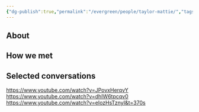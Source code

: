 ```yaml
---
{"dg-publish":true,"permalink":"/evergreen/people/taylor-mattie/","tags":["people","goe_eco"]}
---
```


## About


## How we met


## Selected conversations

https://www.youtube.com/watch?v=JPovxHerqvY
https://www.youtube.com/watch?v=dhIW6tpcqv0
https://www.youtube.com/watch?v=eIozHsTznyI&t=370s